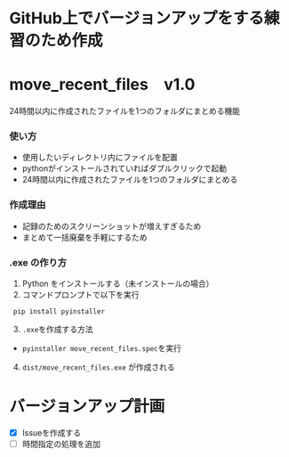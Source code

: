 # GitHub上でバージョンアップをする練習のため作成

# move_recent_files　v1.0
24時間以内に作成されたファイルを1つのフォルダにまとめる機能

### 使い方
- 使用したいディレクトリ内にファイルを配置
- pythonがインストールされていればダブルクリックで起動
- 24時間以内に作成されたファイルを1つのフォルダにまとめる

### 作成理由
- 記録のためのスクリーンショットが増えすぎるため
- まとめて一括廃棄を手軽にするため

### .exe の作り方
1. Python をインストールする（未インストールの場合）
2. コマンドプロンプトで以下を実行
```
 pip install pyinstaller
``` 
3. `.exe`を作成する方法
- `pyinstaller move_recent_files.spec`を実行
4. `dist/move_recent_files.exe` が作成される

# バージョンアップ計画
- [x] Issueを作成する
- [ ] 時間指定の処理を追加
